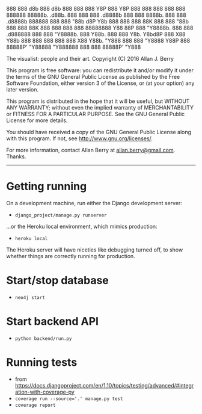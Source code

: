 
888    888                             d8b                            888 d8b          888
888    888                             Y8P                            888 Y8P          888
888    888                                                            888              888
888888 88888b.   .d88b.       888  888 888 .d8888b  888  888  8888b.  888 888 .d8888b  888888
888    888 "88b d8P  Y8b      888  888 888 88K      888  888     "88b 888 888 88K      888
888    888  888 88888888      Y88  88P 888 "Y8888b. 888  888 .d888888 888 888 "Y8888b. 888
Y88b.  888  888 Y8b.           Y8bd8P  888      X88 Y88b 888 888  888 888 888      X88 Y88b.
 "Y888 888  888  "Y8888         Y88P   888  88888P'  "Y88888 "Y888888 888 888  88888P'  "Y888


The visualist: people and their art.
Copyright (C) 2016  Allan J. Berry

This program is free software: you can redistribute it and/or modify
it under the terms of the GNU General Public License as published by
the Free Software Foundation, either version 3 of the License, or
(at your option) any later version.

This program is distributed in the hope that it will be useful,
but WITHOUT ANY WARRANTY; without even the implied warranty of
MERCHANTABILITY or FITNESS FOR A PARTICULAR PURPOSE.  See the
GNU General Public License for more details.

You should have received a copy of the GNU General Public License
along with this program.  If not, see <http://www.gnu.org/licenses/>.

For more information, contact Allan Berry at allan.berry@gmail.com.  Thanks.

---

# Getting running
On a development machine, run either the Django development server:
* `django_project/manage.py runserver`

...or the Heroku local environment, which mimics production:
* `heroku local`

The Heroku server will have niceties like debugging turned off, to show whether things are correctly running for production.

# Start/stop database
* `neo4j start`


# Start backend API
* `python backend/run.py`


# Running tests

* from https://docs.djangoproject.com/en/1.10/topics/testing/advanced/#integration-with-coverage-py
* `coverage run --source='.' manage.py test`
* `coverage report`

